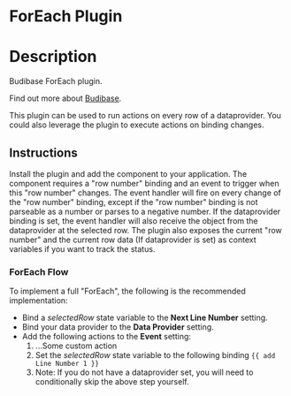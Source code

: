 # ForEach Plugin

# Description
Budibase ForEach plugin.

Find out more about [Budibase](https://github.com/Budibase/budibase).

This plugin can be used to run actions on every row of a dataprovider. You could also leverage the plugin to execute actions on binding changes.


## Instructions

Install the plugin and add the component to your application. The component requires a "row number" binding and an event to trigger when this "row number" changes. The event handler will fire on every change of the "row number" binding, except if the "row number" binding is not parseable as a number or parses to a negative number. If the dataprovider binding is set, the event handler will also receive the object from the dataprovider at the selected row. The plugin also exposes the current "row number" and the current row data (If dataprovider is set) as context variables if you want to track the status.

### ForEach Flow
To implement a full "ForEach", the following is the recommended implementation:
 - Bind a *selectedRow* state variable to the **Next Line Number** setting.
 - Bind your data provider to the **Data Provider** setting.
 - Add the following actions to the **Event** setting:
     1. ...Some custom action
     2. Set the *selectedRow* state variable to the following binding `{{ add Line Number 1 }}`
     3. Note: If you do not have a dataprovider set, you will need to conditionally skip the above step yourself.
